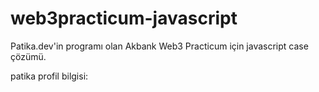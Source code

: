 # web3practicum-javascript
Patika.dev'in programı olan Akbank Web3 Practicum için javascript case çözümü.


patika profil bilgisi:
```https://app.patika.dev/erdiagri
```
